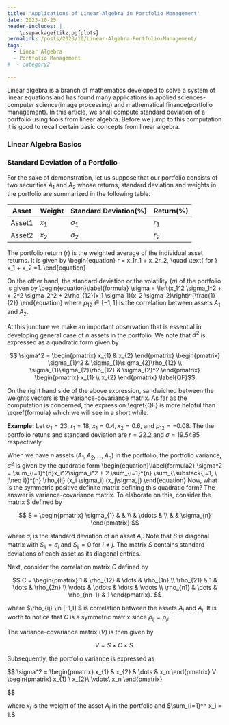 ```yaml
---
title: 'Applications of Linear Algebra in Portfolio Management'
date: 2023-10-25
header-includes: |
    \usepackage{tikz,pgfplots}
permalink: /posts/2023/10/Linear-Algebra-Portfolio-Management/
tags:
  - Linear Algebra
  - Portfolio Management
#  - category2

---
```

<!---
%<script
 % src="https://cdn.mathjax.org/mathjax/latest/MathJax.js?config=TeX-AMS-MML_HTMLorMML"
%  type="text/javascript">
%</script>
--->
Linear algebra is a branch of mathematics developed to solve a system of linear equations and has found many applications in applied sciences- computer science(image processing) and mathematical finance(portfolio management).  In this article, we shall compute standard deviation of a portfolio using tools from linear algebra. Before we jump to this computation it is good to recall certain basic concepts from linear algebra.

### Linear Algebra Basics




### Standard Deviation of a Portfolio

For the sake of demonstration, let us suppose that our portfolio consists of two securities $A_1$ and $A_2$ whose returns, standard deviation and weights in the portfolio are summarized in the following table.

| Asset    | Weight    | Standard Deviation(%)| Return(%)   | 
|------------|-------------|------------------------|-----------------|
|Asset1   |$x_1$  |$\sigma_1$       |$r_1$            |
|Asset2   |$x_2$  |$\sigma_2$       |$r_2$            |

The portfolio return ($r$) is the weighted average of the individual asset returns. It is given by
\begin{equation}
	r = x_1r_1 + x_2r_2, \quad  \text{ for } x_1 + x_2 =1.
\end{equation}

On the other hand, the standard deviation or the volatility ($\sigma$) of the portfolio is given by
\begin{equation}\label{formula}
	\sigma = \left(x_1^2 \sigma_1^2 + x_2^2 \sigma_2^2 + 2\rho_{12}(x_1 \sigma_1)(x_2 \sigma_2)\right)^{\frac{1}{2}}
\end{equation}
where $\rho_{12} \in [-1,1]$ is the correlation between assets $A_1$ and $A_2$. 

At this juncture we make an important observation that is essential in developing general case of $n$ assets in the portfolio. We note that $\sigma^2$ is expressed as a quadratic form given by

$$
\sigma^2 =  \begin{pmatrix} 
	x_{1} & x_{2}
\end{pmatrix}
\begin{pmatrix} 
	\sigma_{1}^2 & \sigma_{1}\sigma_{2}\rho_{12} \\
	\sigma_{1}\sigma_{2}\rho_{12} & \sigma_{2}^2
\end{pmatrix}
\begin{pmatrix} 
	x_{1} \\
	x_{2}
\end{pmatrix}
\label{QF}$$

On the right hand side of the above expression, sandwiched between the weights vectors is the variance-covariance matrix. As far as the computation is concerned, the expression \eqref{QF} is more helpful than \eqref{formula} which we will see in a short while.

**Example:** Let $\sigma_{1} = 23%, \sigma_{2} = 30%$, $r_1 = 18%, r_2 = 25%$, $x_1 = 0.4, x_2 = 0.6$, and $\rho_{12} = -0.08$. The the portfolio retuns and standard deviation are $r =  22.2%$ and $\sigma = 19.5485%,$ respectively.

When we have $n$ assets ($A_1, A_2, \dots, A_n$) in the portfolio, the portfolio variance, $\sigma^2$ is given by the quadratic form
\begin{equation}\label{formula2}
	\sigma^2 =  \sum_{i=1}^{n}x_i^2\sigma_i^2 + 2 \sum_{i=1}^{n} \sum_{\substack{j=1, \\ j\neq i}}^{n}   \rho_{ij} (x_i \sigma_i) (x_j\sigma_j)
\end{equation}
Now, what is the symmetric positive definite matrix defining this quadratic form? The answer is variance-covariance matrix. To elaborate on this, consider the matrix S defined by

$$
	S = \begin{pmatrix} 
	\sigma_{1} & & \\
    	& \ddots & \\
        & & \sigma_{n}
	\end{pmatrix}
$$

where $\sigma_i$ is the standard deviation of an asset $A_i$. Note that $S$ is diagonal matrix with $S_{ii} = \sigma_i$ and $S_{ij} = 0$ for $i\neq j$. The matrix $S$ contains standard deviations of each asset as its diagonal entries. 

Next, consider the correlation matrix $C$ defined by

$$
	C = \begin{pmatrix} 
	1                  & \rho_{12} & \dots         &  \rho_{1n} \\
	\rho_{21} & 1                  & \dots         &  \rho_{2n} \\
    	\vdots          & \ddots          & \dots         & \vdots        \\
        \rho_{n1}     & \dots          &  \rho_{nn-1} & 1
	\end{pmatrix}.
$$

where $\rho_{ij} \in [-1,1] $ is correlation between the assets $A_i$ and $A_j$. It is worth to notice that $C$ is a symmetric matrix since $\rho_{ij} = \rho_{ji}$.

The variance-covariance matrix ($V$) is then given by

$$
	V = S \times C \times S.
$$

Subsequently, the portfolio variance is expressed as

$$
	\sigma^2 = 
	\begin{pmatrix} 
		x_{1} & x_{2} & \dots & x_n
	\end{pmatrix}
	V
	\begin{pmatrix} 
		x_{1} \\
		x_{2}\\
		\vdots\\
		x_n
	\end{pmatrix}

$$

where $x_i$ is the weight of the asset $A_i$ in the portfolio and $\sum_{i=1}^n x_i = 1.$

















